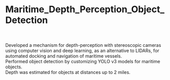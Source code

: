 # Maritime_Depth_Perception_Object_Detection
<br><br>Developed a mechanism for depth-perception with stereoscopic cameras using computer vision and deep learning, as an alternative to LIDARs, for automated docking and navigation of maritime vessels. 
<br>Performed object detection by customizing YOLO v3 models for maritime objects. 
<br>Depth was estimated for objects at distances up to 2 miles.

